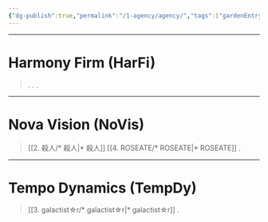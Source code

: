 ```yaml
---
{"dg-publish":true,"permalink":"/1-agency/agency/","tags":["gardenEntry"]}
---
```



***

# Harmony Firm (HarFi)

> .
> .
> .

***

# Nova Vision (NoVis)

> [[2. 殺人/* 殺人\|* 殺人]]
> [[4. ROSEATE/* ROSEATE\|* ROSEATE]]
> .

***

# Tempo Dynamics (TempDy)

> [[3. galactist☆r/* galactist☆r\|* galactist☆r]]
> .
